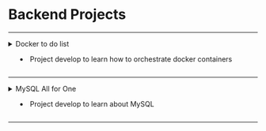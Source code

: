 # Backend Projects

<hr>
<details>
  <summary> Docker to do list

   - Project develop to learn how to orchestrate docker containers

  </summary>
  <a href=https://github.com/gabrielraeder/back-end-projects/tree/main/docker-todo-list>🔗 docker-todo-list</a>
</details>
<hr>

<details>
  <summary> MySQL All for One

   - Project develop to learn about MySQL

  </summary>
  <a href=https://github.com/gabrielraeder/back-end-projects/tree/main/mysql-all-for-one>🔗 mysql-all-for-one</a>
</details>
<hr>